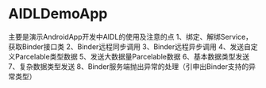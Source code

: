 # AIDLDemoApp
主要是演示AndroidApp开发中AIDL的使用及注意的点
1、绑定、解绑Service，获取Binder接口类
2、Binder远程同步调用
3、Binder远程异步调用
4、发送自定义Parcelable类型数据
5、发送大数据量Parcelable数据
6、基本数据类型发送
7、复杂数据类型发送
8、Binder服务端抛出异常的处理（引申出Binder支持的异常类型）
